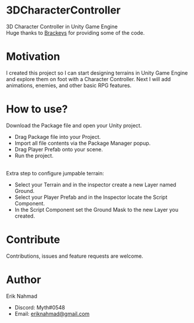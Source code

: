 # 3DCharacterController
3D Character Controller in Unity Game Engine</br>
Huge thanks to [Brackeys](https://www.youtube.com/c/Brackeys) for providing some of the code.


# Motivation
I created this project so I can start designing terrains in Unity Game Engine and explore them on foot with a Character Controller. Next I will add animations, enemies, and other basic RPG features.


# How to use?
Download the Package file and open your Unity project.
- Drag Package file into your Project.
- Import all file contents via the Package Manager popup.
- Drag Player Prefab onto your scene.
- Run the project.

</br>Extra step to configure jumpable terrain:
- Select your Terrain and in the inspector create a new Layer named Ground.
- Select your Player Prefab and in the Inspector locate the Script Component.
- In the Script Component set the Ground Mask to the new Layer you created.


# Contribute
Contributions, issues and feature requests are welcome.


# Author
Erik Nahmad
- Discord: Myth#0548
- Email: eriknahmad@gmail.com

